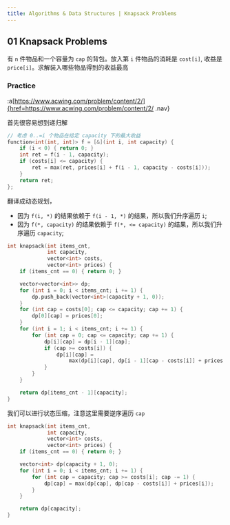 ```yaml
---
title: Algorithms & Data Structures | Knapsack Problems
---
```


## 01 Knapsack Problems

有 `n` 件物品和一个容量为 `cap` 的背包。放入第 `i` 件物品的消耗是 `cost[i]`, 收益是 `price[i]`。求解装入哪些物品得到的收益最高

### Practice  

:a[https://www.acwing.com/problem/content/2/]{href=https://www.acwing.com/problem/content/2/ .nav}

首先很容易想到递归解

```cpp
// 考虑 0..=i 个物品在给定 capacity 下的最大收益
function<int(int, int)> f = [&](int i, int capacity) {
    if (i < 0) { return 0; }
    int ret = f(i - 1, capacity);
    if (costs[i] <= capacity) {
        ret = max(ret, prices[i] + f(i - 1, capacity - costs[i]));
    }
    return ret;
};
```

翻译成动态规划，
- 因为 `f(i, *)` 的结果依赖于 `f(i - 1, *)` 的结果，所以我们升序遍历 `i`;
- 因为 `f(*, capacity)` 的结果依赖于 `f(*, <= capacity)` 的结果，所以我们升序遍历 `capacity`;

```cpp
int knapsack(int items_cnt,
             int capacity,
             vector<int> costs,
             vector<int> prices) {
    if (items_cnt == 0) { return 0; }

    vector<vector<int>> dp;
    for (int i = 0; i < items_cnt; i += 1) {
        dp.push_back(vector<int>(capacity + 1, 0));
    }
    for (int cap = costs[0]; cap <= capacity; cap += 1) {
        dp[0][cap] = prices[0];
    }
    for (int i = 1; i < items_cnt; i += 1) {
        for (int cap = 0; cap <= capacity; cap += 1) {
            dp[i][cap] = dp[i - 1][cap];
            if (cap >= costs[i]) {
                dp[i][cap] =
                    max(dp[i][cap], dp[i - 1][cap - costs[i]] + prices[i]);
            }
        }
    }

    return dp[items_cnt - 1][capacity];
}
```

我们可以进行状态压缩，注意这里需要逆序遍历 `cap`

```cpp
int knapsack(int items_cnt,
             int capacity,
             vector<int> costs,
             vector<int> prices) {
    if (items_cnt == 0) { return 0; }

    vector<int> dp(capacity + 1, 0);
    for (int i = 0; i < items_cnt; i += 1) {
        for (int cap = capacity; cap >= costs[i]; cap -= 1) {
            dp[cap] = max(dp[cap], dp[cap - costs[i]] + prices[i]);
        }
    }

    return dp[capacity];
}
```